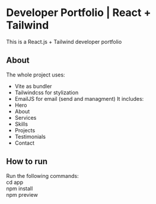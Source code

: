 # Developer Portfolio | React + Tailwind
This is a React.js + Tailwind developer portfolio

## About
The whole project uses:
- Vite as bundler
- Tailwindcss for stylization
- EmailJS for email (send and managment)
It includes:
- Hero
- About
- Services
- Skills
- Projects
- Testimonials
- Contact

## How to run
Run the following commands: <br/>
  cd app <br/>
  npm install <br/>
  npm preview
